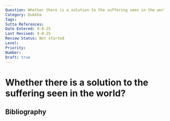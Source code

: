 ```yaml
---
Question: Whether there is a solution to the suffering seen in the world?
Category: Dukkha
Tags: 
Sutta References: 
Date Entered: 9-8-25
Last Revised: 9-8-25
Review Status: Not started
Level: 
Priority: 
Number: 
Draft: true
---
```


# Whether there is a solution to the suffering seen in the world?

## Bibliography

<!-- 

Notes:



-->